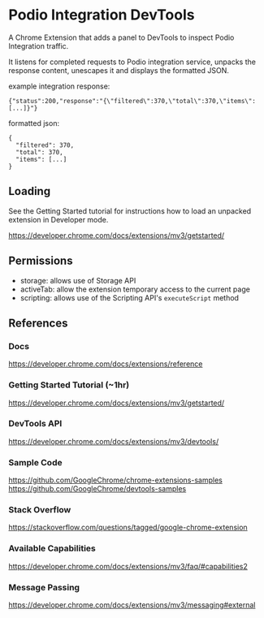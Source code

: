 # Podio Integration DevTools
A Chrome Extension that adds a panel to DevTools to inspect Podio Integration traffic. 

It listens for completed requests to Podio integration service, unpacks the response content, unescapes it and displays the formatted JSON. 

example integration response:
```
{"status":200,"response":"{\"filtered\":370,\"total\":370,\"items\":[...]}"}
```

formatted json:
```
{
  "filtered": 370,
  "total": 370,
  "items": [...]
}
```

## Loading 
See the Getting Started tutorial for instructions how to load an unpacked extension in Developer mode.

https://developer.chrome.com/docs/extensions/mv3/getstarted/

## Permissions
- storage: allows use of Storage API
- activeTab: allow the extension temporary access to the current page
- scripting: allows use of the Scripting API's `executeScript` method

## References

### Docs
https://developer.chrome.com/docs/extensions/reference

### Getting Started Tutorial (~1hr) 
https://developer.chrome.com/docs/extensions/mv3/getstarted/

### DevTools API
https://developer.chrome.com/docs/extensions/mv3/devtools/

### Sample Code
https://github.com/GoogleChrome/chrome-extensions-samples
https://github.com/GoogleChrome/devtools-samples

### Stack Overflow
https://stackoverflow.com/questions/tagged/google-chrome-extension

### Available Capabilities
https://developer.chrome.com/docs/extensions/mv3/faq/#capabilities2

### Message Passing 
https://developer.chrome.com/docs/extensions/mv3/messaging#external